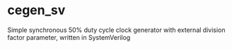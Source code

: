 # cegen_sv
Simple synchronous 50% duty cycle clock generator with external division factor parameter, written in SystemVerilog
